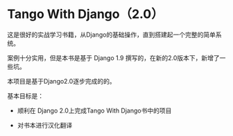 # Tango With Django（2.0）

这是很好的实战学习书籍，从Django的基础操作，直到搭建起一个完整的简单系统。

案例十分实用，但是本书是基于 Django 1.9 撰写的，在新的2.0版本下，新增了一些坑。

本项目是基于Django2.0逐步完成的的。

基本目标是：

- 顺利在 Django 2.0上完成Tango With Django书中的项目

- 对书本进行汉化翻译
